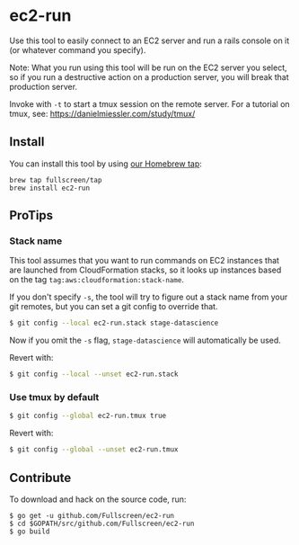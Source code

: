 # ec2-run

Use this tool to easily connect to an EC2 server and run a rails console on it
(or whatever command you specify).

Note: What you run using this tool will be run on the EC2 server you select,
so if you run a destructive action on a production server, you will break that
production server.

Invoke with `-t` to start a tmux session on the remote server. For a tutorial on
tmux, see: https://danielmiessler.com/study/tmux/

## Install

You can install this tool by using [our Homebrew tap](https://github.com/Fullscreen/homebrew-tap):

```shell
brew tap fullscreen/tap
brew install ec2-run
```

## ProTips

### Stack name

This tool assumes that you want to run commands on EC2 instances that are
launched from CloudFormation stacks, so it looks up instances based on the tag
`tag:aws:cloudformation:stack-name`.

If you don't specify `-s`, the tool will try to figure out a stack name from
your git remotes, but you can set a git config to override that.

```bash
$ git config --local ec2-run.stack stage-datascience
```

Now if you omit the `-s` flag, `stage-datascience` will automatically be used.

Revert with:

```bash
$ git config --local --unset ec2-run.stack
```

### Use tmux by default

```bash
$ git config --global ec2-run.tmux true
```

Revert with:

```bash
$ git config --global --unset ec2-run.tmux
```

## Contribute

To download and hack on the source code, run:
```
$ go get -u github.com/Fullscreen/ec2-run
$ cd $GOPATH/src/github.com/Fullscreen/ec2-run
$ go build
```

